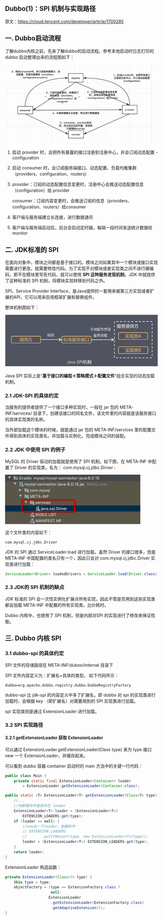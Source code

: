 ## Dubbo(1)：SPI 机制与实现路径

原文：https://cloud.tencent.com/developer/article/1700285



## 一. Dubbo启动流程

了解dubbo内核之前，先来了解dubbo的启动流程。参考本地启动时日志打印的 dubbo 启动整理出来的流程图如下：

![1](./images/Dubbo_1_SPI/1.png)

1. 启动 provider 时，会把所有暴露的接口注册到注册中心，并会订阅动态配置 - configuration

2. 启动 consumer 时，会订阅服务端接口、动态配置、负载均衡集群（providers、configuration、routers）

3. provider：订阅的动态配置信息变更时，注册中心会推送动态配置信息（configuration）给 provider

   consumer：订阅内容变更时，会推送订阅的信息（providers、configuration、routers）给consumer

4. 客户端与服务端建立长连接，进行数据通讯

5. 客户端与服务端启动后，后台会启动定时器，每隔一段时间发送统计数据给 monitor

## 二. JDK标准的 SPI

在面向对象中，模块之间都是基于接口的。模块之间如果其中一个模块或接口实现需要进行更改，就需要修改代码。为了实现不对模块或者实现类之间不进行硬编码，即不在模块里写死代码，就可以使用 **SPI 这种服务发现机制**。JDK 中就提供了这种标准的 SPI 机制，将模块实现转移到代码之外。

SPI，Service Provider Interface，是Java提供的一套用来被第三方实现或者扩展的API，它可以用来启用框架扩展和替换组件。

整体机制图如下：

![2](./images/Dubbo_1_SPI/2.png)

Java SPI 实际上是“**基于接口的编程＋策略模式＋配置文件**”组合实现的动态加载机制。

### 2.1 JDK-SPI 的具体约定

当服务的提供者提供了一个接口多种实现时，一般在 jar 包的 META-INF/services/ 目录下，创建该接口的同名文件，该文件里的内容就是该服务接口的具体实现类的名称。

当外部加载这个模块的时候，就能通过 jar 包的 META-INF/services 里的配置文件得到具体的实现类名，并加载与实例化，完成模块之间的装配。

### 2.2 JDK 中使用 SPI 的例子

MySQL 的 Driver 驱动的加载就是使用了 SPI 机制。如下图，在 META-INF 中配置了 Driver 的实现类，名为： com.mysql.cj.jdbc.Driver :

![3](./images/Dubbo_1_SPI/3.png)

这个文件里的内容如下：

```properties
com.mysql.cj.jdbc.Driver
```

JDK 的 SPI 通过 ServiceLoader.load 进行加载。虽然 Driver 的接口很多，但是 META-INF 中国配置的类名只有一个，因此只会对 com.mysql.cj.jdbc.Driver 实现类进行加载：

```java
ServiceLoader<Driver> loadedDrivers = ServiceLoader.load(Driver.class);
```

### 2.3 JDK的 SPI 机制的缺点

JDK 标准的 SPI 会一次性实例化扩展点所有实现，因此不管是否用到这些实现类都会加载 META-INF 中配置的所有实现类，比价耗时。

Dubbo 内核中，也使用了 SPI 机制，但是内部对SPI 的实现进行了修改来保证性能。

## 三. Dubbo 内核 SPI

### 3.1 dubbo-spi 的具体约定

SPI 文件的存储路径在 META-INF/duboo/internal 目录下

SPI 文件内容定义为：扩展名=具体的类型。 如下代码所示：

```properties
dubbo=org.apache.dubbo.registry.dubbo.DubboRegistryFactory
```

dubbo-spi 比 jdk-spi 的内容定义中多了扩展名，即 dubbo 对 spi 的实现类进行加载时，会根据 key （即扩展名）对需要用到的 SPI 实现类进行加载。

spi 实现类则是通过 ExtensionLoader 进行加载。

### 3.2 SPI 实现路径

#### 3.2.1 getExtensionLoader 获取 ExtensionLoader

可以通过 ExtensionLoader.getExtensionLoader(Class<T> type) 来为 type 接口 new 一个 ExtensionLoader，并缓存起来。

可以看到 dubbo 容器 container 启动时的 main 方法中的关键一行代码：

```java
public class Main {
    private static final ExtensionLoader<Container> loader   
        = ExtensionLoader.getExtensionLoader(Container.class);
```

```java
public static <T> ExtensionLoader<T> getExtensionLoader(Class<T> type) {
    //...    
    //判断缓存中是否存在 loader    
    ExtensionLoader<T> loader = (ExtensionLoader<T>) 
        EXTENSION_LOADERS.get(type);
    if (loader == null) {        
        //new出一个loader，到缓存中     
        // EXTENSION_LOADERS
        //       .putIfAbsent(type, new ExtensionLoader<T>(type));
        loader = (ExtensionLoader<T>) EXTENSION_LOADERS.get(type);
    }
    return loader;
}
```

ExtensionLoader 构造函数：

```java
private ExtensionLoader(Class<?> type) {
    this.type = type;
    objectFactory = (type == ExtensionFactory.class ? 
                     null:                   
                    ExtensionLoader
                     .getExtensionLoader(ExtensionFactory.class)                                                
                     .getAdaptiveExtension());
}
```

